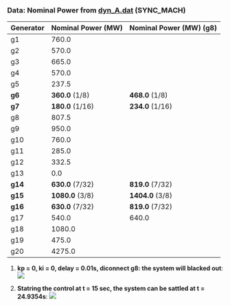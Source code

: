 ### Data: Nominal Power from [dyn_A.dat](https://github.com/realgjl/sfcNordic/blob/master/examples/dyn_A.dat) (SYNC_MACH)
| Generator | Nominal Power (MW)| Nominal Power (MW) (g8)|
|-----------|-------------------|------------------------|
| g1        | 760.0             |                        |
| g2        | 570.0             |                        |
| g3        | 665.0             |                        |
| g4        | 570.0             |                        |
| g5        | 237.5             |                        |
| **g6**    | **360.0** (1/8)   | **468.0**  (1/8)       |
| **g7**    | **180.0** (1/16)  | **234.0**  (1/16)      |
| g8        | 807.5             |                        |
| g9        | 950.0             |                        |
| g10       | 760.0             |                        |
| g11       | 285.0             |                        |
| g12       | 332.5             |                        |
| g13       | 0.0               |                        |
| **g14**   | **630.0** (7/32)  | **819.0**  (7/32)      |
| **g15**   | **1080.0** (3/8)  | **1404.0**  (3/8)      |
| **g16**   | **630.0** (7/32)  | **819.0**  (7/32)      |
| g17       | 540.0             | 640.0                  |
| g18       | 1080.0            |                        |
| g19       | 475.0             |                        |
| g20       | 4275.0            |                        |

1. **kp = 0, ki = 0, delay = 0.01s, diconnect g8: the system will blacked out**:
![](https://i.loli.net/2019/04/19/5cb9e45407eab.png)

2. **Statring the control at t = 15 sec, the system can be sattled at t = 24.9354s**:
![](https://i.loli.net/2019/04/19/5cb9e5773523b.png)
